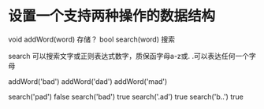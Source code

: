 # 设置一个支持两种操作的数据结构

void addWord(word) 存储？
bool search(word) 搜索

search 可以搜索文字或正则表达式数字，质保函字母a-z或.
.可以表达任何一个字母

addWord('bad')
addWord('dad')
addWord('mad')

search('pad') false
search('bad') true
search('.ad') true
search('b..') true
